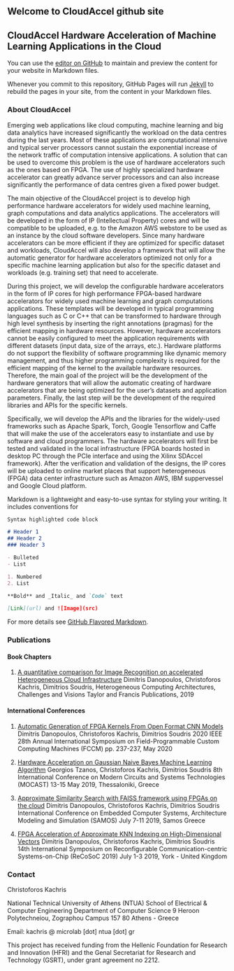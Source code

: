 ## Welcome to CloudAccel github site

## CloudAccel Hardware Acceleration of Machine Learning Applications in the Cloud



You can use the [editor on GitHub](https://github.com/cloudaccel/cloudaccel.github.io/edit/master/README.md) to maintain and preview the content for your website in Markdown files.

Whenever you commit to this repository, GitHub Pages will run [Jekyll](https://jekyllrb.com/) to rebuild the pages in your site, from the content in your Markdown files.

### About CloudAccel

Emerging web applications like cloud computing, machine learning and big data analytics have increased significantly the workload on the data centres during the last years. Most of these applications are computational intensive and typical server processors cannot sustain the exponential increase of the network traffic of computation intensive applications.
A solution that can be used to overcome this problem is the use of hardware accelerators such as the ones based on FPGA. The use of highly specialized hardware accelerator can greatly advance server processors and can also increase significantly the performance of data centres given a fixed power budget.

The main objective of the CloudAccel project is to develop high performance hardware accelerators for widely used machine learning, graph computations and data analytics applications. The accelerators will be developed in the form of IP (Intellectual Property) cores and will be compatible to be uploaded, e.g. to the Amazon AWS webstore to be used as an instance by the cloud software developers. Since many hardware accelerators can be more efficient if they are optimized for specific dataset and workloads, CloudAccel will also develop a framework that will allow the automatic generator for hardware accelerators optimized not only for a specific machine learning application but also for the specific dataset and workloads (e.g. training set) that need to accelerate.

During this project, we will develop the configurable hardware accelerators in the form of IP cores for high performance FPGA-based hardware accelerators for widely used machine learning and graph computations applications. These templates will be developed in typical programming languages such as C or C++ that can be transformed to hardware through high level synthesis by inserting the right annotations (pragmas) for the efficient mapping in hardware resources. However, hardware accelerators cannot be easily configured to meet the application requirements with different datasets (input data, size of the arrays, etc.). Hardware platforms do not support the flexibility of software programming like dynamic memory management, and thus higher programming complexity is required for the efficient mapping of the kernel to the available hardware resources. Therefore, the main goal of the project will be the development of the hardware generators that will allow the automatic creating of hardware accelerators that are being optimized for the user’s datasets and application parameters. 
Finally, the last step will be the development of the required libraries and APIs for the specific kernels.

​Specifically, we will develop the APIs and the libraries for the widely-used frameworks such as Apache Spark, Torch, Google Tensorflow and Caffe that will make the use of the accelerators easy to instantiate and use by software and cloud programmers. The hardware accelerators will first be tested and validated in the local infrastructure (FPGA boards hosted in desktop PC through the PCIe interface and using the Xilinx SDAccel framework). After the verification and validation of the designs, the IP cores will be uploaded to online market places that support heterogeneous (FPGA) data center infrastructure such as Amazon AWS, IBM suppervessel and Google Cloud platform.​



Markdown is a lightweight and easy-to-use syntax for styling your writing. It includes conventions for

```markdown
Syntax highlighted code block

# Header 1
## Header 2
### Header 3

- Bulleted
- List

1. Numbered
2. List

**Bold** and _Italic_ and `Code` text

[Link](url) and ![Image](src)
```

For more details see [GitHub Flavored Markdown](https://guides.github.com/features/mastering-markdown/).

### Publications

#### Book Chapters

1. [A quantitative comparison for Image Recognition on accelerated Heterogeneous Cloud Infrastructure](https://www.taylorfrancis.com/books/e/9780429399602)
Dimitris Danopoulos, Christoforos Kachris, Dimitrios Soudris, 
Heterogeneous Computing Architectures, Challenges and Visions
Taylor and Francis Publications, 2019

#### International Conferences

1. [Automatic Generation of FPGA Kernels From Open Format CNN Models](https://www.fccm.org/past/2020/proceedings/2020/pdfs/FCCM2020-65FOvhMqzyMYm99lfeVKyl/580300a237/580300a237.pdf)
Dimitris Danopoulos, Christoforos Kachris, Dimitrios Soudris
2020 IEEE 28th Annual International Symposium on Field-Programmable Custom Computing Machines (FCCM)
pp. 237-237, May 2020

2. [Hardware Acceleration on Gaussian Naive Bayes Machine Learning Algorithm](https://cloudaccel.weebly.com/uploads/1/3/6/6/13662069/mocast_paper_naive_bayes.pdf)
Georgios Tzanos, Christoforos Kachris, Dimitrios Soudris
8th International Conference on Modern Circuits and Systems Technologies (MOCAST)
13-15 May 2019, Thessaloniki, Greece

3. [Approximate Similarity Search with FAISS framework using FPGAs on the cloud](https://cloudaccel.weebly.com/uploads/1/3/6/6/13662069/samos_faiss_paper.pdf)
Dimitris Danopoulos, Christoforos Kachris, Dimitrios Soudris
International Conference on Embedded Computer Systems, Architecture Modeling and Simulation (SAMOS)
July 7-11 2019, Samos Greece

4. [FPGA Acceleration of Approximate KNN Indexing on High-Dimensional Vectors](https://cloudaccel.weebly.com/uploads/1/3/6/6/13662069/faiss_recosoc.pdf)
Dimitris Danopoulos, Christoforos Kachris, Dimitrios Soudris
14th International Symposium on Reconfigurable Communication-centric Systems-on-Chip (ReCoSoC 2019)
July 1-3 2019, York - United Kingdom







### Contact

Christoforos Kachris

National Technical University of Athens (NTUA)
School of Electrical & Computer Engineering
Department of Computer Science
9 Heroon Polytechneiou, Zographou Campus
157 80 Athens - Greece

Email:
kachris @ microlab [dot] ntua [dot] gr

This project has received funding from the Hellenic Foundation for Research and Innovation
(HFRI) and the Genal Secretariat for Research and Technology (GSRT), under grant agreement no 2212.

